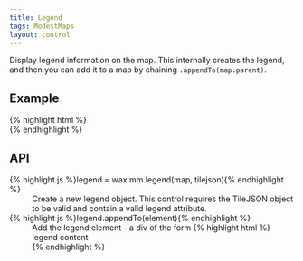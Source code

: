 ```yaml
---
title: Legend
tags: ModestMaps
layout: control
---
```


Display legend information on the map. This internally creates the legend,
and then you can add it to a map by chaining `.appendTo(map.parent)`.

## Example

<div class='live'>
{% highlight html %}
<div id='map-div'></div>
<script>
var mm = com.modestmaps;
wax.tilejson(
  'http://tiles.mapbox.com/mapbox/api/Tileset/geography-class',
  function(tilejson) {
    var m = new mm.Map('map-div',
      new wax.mm.connector(tilejson));
    wax.mm.legend(m, tilejson).appendTo(m.parent);
    m.setCenterZoom(new mm.Location(39, -98), 2);
  }
);
</script>
{% endhighlight %}
</div>

## API

<dl>
  <dt>{% highlight js %}legend = wax.mm.legend(map, tilejson){% endhighlight %}</dt>
  <dd>Create a new legend object. This control requires the TileJSON object
  to be valid and contain a valid legend attribute.</dd>
  <dt>{% highlight js %}legend.appendTo(element){% endhighlight %}</dt>
  <dd>Add the legend element - a div of the form
  {% highlight html %}<div class='wax-legends'><div class='wax-legend'>legend content</div></div>{% endhighlight %}
  </dd>
</dl>
